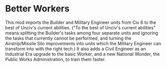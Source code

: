 # Better Workers
This mod imports the Builder and Military Engineer units from Civ 6 to the best of Unciv's current abilities. ("To the best of Unciv's current abilities" means splitting the Builder's tasks among four separate units and ignoring the tasks that currently cannot be performed, and turning the Airstrip/Missile Silo improvements into units which the Military Engineer can transform into with the right tech.) It also adds a Civil Engineer as an Industrial Era upgrade to the basic Worker, and a new National Wonder, the Public Works Administration, to train them faster.
